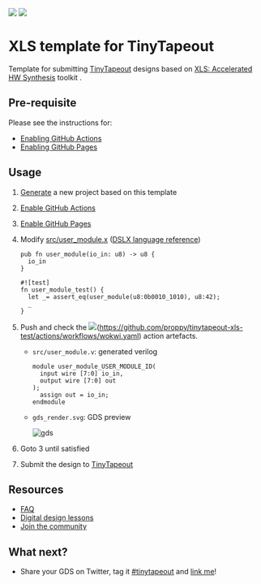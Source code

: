 ![](../../workflows/gds/badge.svg) ![](../../workflows/docs/badge.svg)

# XLS template for TinyTapeout

Template for submitting [TinyTapeout](https://tinytapeout.com) designs based on [XLS: Accelerated HW Synthesis](https://github.com/google/xls) toolkit .

## Pre-requisite

Please see the instructions for:

* [Enabling GitHub Actions](https://tinytapeout.com/faq/#when-i-commit-my-change-the-gds-action-isnt-running)
* [Enabling GitHub Pages](https://tinytapeout.com/faq/#my-github-action-is-failing-on-the-pages-part)

## Usage

1. [Generate](https://github.com/proppy/tinytapeout-xls-test/generate) a new project based on this template

1. [Enable GitHub Actions](https://tinytapeout.com/faq/#when-i-commit-my-change-the-gds-action-isnt-running)

1. [Enable GitHub Pages](https://tinytapeout.com/faq/#my-github-action-is-failing-on-the-pages-part)

1. Modify [src/user_module.x](src/user_module.x) ([DSLX language reference](https://google.github.io/xls/dslx_reference/))

	```
	pub fn user_module(io_in: u8) -> u8 {
	  io_in
	}

	#![test]
	fn user_module_test() {
	  let _= assert_eq(user_module(u8:0b0010_1010), u8:42);
	  _
	}
	```

1. Push and check the ![](../../workflows/gds/badge.svg)(https://github.com/proppy/tinytapeout-xls-test/actions/workflows/wokwi.yaml) action artefacts.

    - `src/user_module.v`: generated verilog
	
		```
		module user_module_USER_MODULE_ID(
		  input wire [7:0] io_in,
		  output wire [7:0] out
		);
		  assign out = io_in;
		endmodule
		```
	
	- `gds_render.svg`: GDS preview
	
        ![gds](images/noop.svg)

1. Goto 3 until satisfied

1. Submit the design to  [TinyTapeout](https://tinytapeout.com)

## Resources

* [FAQ](https://tinytapeout.com/faq/)
* [Digital design lessons](https://tinytapeout.com/digital_design/)
* [Join the community](https://discord.gg/rPK2nSjxy8)

## What next?

* Share your GDS on Twitter, tag it [#tinytapeout](https://twitter.com/hashtag/tinytapeout?src=hashtag_click) and [link me](https://twitter.com/matthewvenn)!
